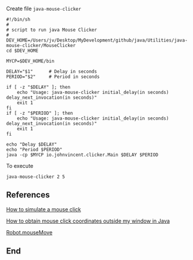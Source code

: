 

Create file `java-mouse-clicker`

```
#!/bin/sh
#
# script to run java Mouse Clicker
#
DEV_HOME=/Users/jv/Desktop/MyDevelopment/github/java/Utilities/java-mouse-clicker/MouseClicker
cd $DEV_HOME

MYCP=$DEV_HOME/bin

DELAY="$1"		# Delay in seconds
PERIOD="$2"		# Period in seconds

if [ -z "$DELAY" ]; then
	echo "Usage: java-mouse-clicker initial_delay(in seconds) delay_next_invocation(in seconds)"
	exit 1
fi
if [ -z "$PERIOD" ]; then
	echo "Usage: java-mouse-clicker initial_delay(in seconds) delay_next_invocation(in seconds)"
	exit 1
fi

echo "Delay $DELAY"
echo "Period $PERIOD"
java -cp $MYCP io.johnvincent.clicker.Main $DELAY $PERIOD
```

To execute

```
java-mouse-clicker 2 5
```


## References

[How to simulate a mouse click](https://stackoverflow.com/questions/12123150/how-to-programmatically-simulate-a-mouse-click-without-moving-mouse-in-cocoa/21685404#21685404)

[How to obtain mouse click coordinates outside my window in Java](https://stackoverflow.com/questions/2419555/how-to-obtain-mouse-click-coordinates-outside-my-window-in-java)

[Robot.mouseMove](https://www.tabnine.com/code/java/methods/java.awt.Robot/mouseMove)

## End

